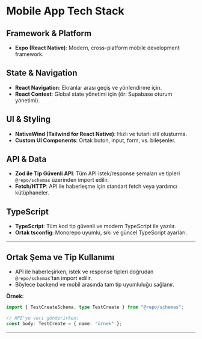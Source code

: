 # Mobile App Tech Stack

## Framework & Platform
- **Expo (React Native)**: Modern, cross-platform mobile development framework.

## State & Navigation
- **React Navigation**: Ekranlar arası geçiş ve yönlendirme için.
- **React Context**: Global state yönetimi için (ör: Supabase oturum yönetimi).

## UI & Styling
- **NativeWind (Tailwind for React Native)**: Hızlı ve tutarlı stil oluşturma.
- **Custom UI Components**: Ortak buton, input, form, vs. bileşenler.

## API & Data
- **Zod ile Tip Güvenli API**: Tüm API istek/response şemaları ve tipleri `@repo/schemas` üzerinden import edilir.
- **Fetch/HTTP**: API ile haberleşme için standart fetch veya yardımcı kütüphaneler.

## TypeScript
- **TypeScript**: Tüm kod tip güvenli ve modern TypeScript ile yazılır.
- **Ortak tsconfig**: Monorepo uyumlu, sıkı ve güncel TypeScript ayarları.

---

## Ortak Şema ve Tip Kullanımı
- API ile haberleşirken, istek ve response tipleri doğrudan `@repo/schemas`'tan import edilir.
- Böylece backend ve mobil arasında tam tip uyumluluğu sağlanır.

**Örnek:**
```ts
import { TestCreateSchema, type TestCreate } from "@repo/schemas";

// API'ye veri gönderirken:
const body: TestCreate = { name: "örnek" };
```

---